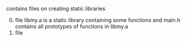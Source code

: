 contains files on creating static libraries

0. file libmy.a is a static library containing some functions and main.h contains all prototypes of functions in libmy.a
1. file
